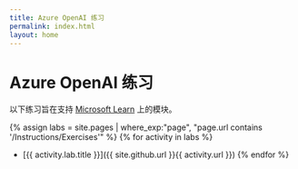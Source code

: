 ```yaml
---
title: Azure OpenAI 练习
permalink: index.html
layout: home
---
```


# Azure OpenAI 练习

以下练习旨在支持 [Microsoft Learn](https://learn.microsoft.com/training/browse/?terms=OpenAI) 上的模块。


{% assign labs = site.pages | where_exp:"page", "page.url contains '/Instructions/Exercises'" %} {% for activity in labs  %}
- [{{ activity.lab.title }}]({{ site.github.url }}{{ activity.url }}) {% endfor %}
